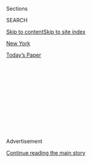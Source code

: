 <div id="app">

<div>

<div>

<div>

<div class="NYTAppHideMasthead css-1q2w90k e1suatyy0">

<div class="section css-ui9rw0 e1suatyy2">

<div class="css-eph4ug er09x8g0">

<div class="css-6n7j50">

</div>

<span class="css-1dv1kvn">Sections</span>

<div class="css-10488qs">

<span class="css-1dv1kvn">SEARCH</span>

</div>

[Skip to content](#site-content)[Skip to site index](#site-index)

</div>

<div id="masthead-section-label" class="css-1wr3we4 eaxe0e00">

[New
York](https://www.nytimes3xbfgragh.onion/section/nyregion)

</div>

<div class="css-10698na e1huz5gh0">

</div>

</div>

<div id="masthead-bar-one" class="section hasLinks css-15hmgas e1csuq9d3">

<div class="css-uqyvli e1csuq9d0">

</div>

<div class="css-1uqjmks e1csuq9d1">

</div>

<div class="css-9e9ivx">

[](https://myaccount.nytimes3xbfgragh.onion/auth/login?response_type=cookie&client_id=vi)

</div>

<div class="css-1bvtpon e1csuq9d2">

[Today’s
Paper](https://www.nytimes3xbfgragh.onion/section/todayspaper)

</div>

</div>

</div>

</div>

<div data-aria-hidden="false">

<div id="site-content" data-role="main">

<div>

<div class="css-1aor85t" style="opacity:0.000000001;z-index:-1;visibility:hidden">

<div class="css-1hqnpie">

<div class="css-epjblv">

<span class="css-17xtcya">[New
York](/section/nyregion)</span><span class="css-x15j1o">|</span><span class="css-fwqvlz">After
9/11, Parcels of Money, and
Dismay</span>

</div>

<div class="css-k008qs">

<div class="css-1iwv8en">

<span class="css-18z7m18"></span>

<div>

</div>

</div>

<span class="css-1n6z4y"></span>

<div class="css-1705lsu">

<div class="css-4xjgmj">

<div class="css-4skfbu" data-role="toolbar" data-aria-label="Social Media Share buttons, Save button, and Comments Panel with current comment count" data-testid="share-tools">

  - 
  - 
  - 
  - 
    
    <div class="css-6n7j50">
    
    </div>

  - 

</div>

</div>

</div>

</div>

</div>

</div>

<div class="css-13pd83m">

</div>

<div id="top-wrapper" class="css-1sy8kpn">

<div id="top-slug" class="css-l9onyx">

Advertisement

</div>

[Continue reading the main
story](#after-top)

<div class="ad top-wrapper" style="text-align:center;height:100%;display:block;min-height:250px">

<div id="top" class="place-ad" data-position="top" data-size-key="top">

</div>

</div>

<div id="after-top">

</div>

</div>

<div id="sponsor-wrapper" class="css-1hyfx7x">

<div id="sponsor-slug" class="css-19vbshk">

Supported by

</div>

[Continue reading the main
story](#after-sponsor)

<div id="sponsor" class="ad sponsor-wrapper" style="text-align:center;height:100%;display:block">

</div>

<div id="after-sponsor">

</div>

</div>

<div class="css-1vkm6nb ehdk2mb0">

# After 9/11, Parcels of Money, and Dismay

</div>

<div class="css-xt80pu e12qa4dv0">

<div class="css-18e8msd">

<div class="css-vp77d3 epjyd6m0">

<div class="css-1baulvz">

This article was reported and written by
[<span class="css-1baulvz" itemprop="name">Edward
Wyatt</span>](https://www.nytimes3xbfgragh.onion/by/edward-wyatt),
[<span class="css-1baulvz" itemprop="name">David W.
Chen</span>](https://www.nytimes3xbfgragh.onion/by/david-w-chen) and
[<span class="css-1baulvz last-byline" itemprop="name">Charles V.
Bagli</span>](https://www.nytimes3xbfgragh.onion/by/charles-v-bagli)

</div>

</div>

  - Dec. 30,
    2002

  - 
    
    <div class="css-4xjgmj">
    
    <div class="css-d8bdto" data-role="toolbar" data-aria-label="Social Media Share buttons, Save button, and Comments Panel with current comment count" data-testid="share-tools">
    
      - 
      - 
      - 
      - 
        
        <div class="css-6n7j50">
        
        </div>
    
      - 
    
    </div>
    
    </div>

</div>

</div>

<div class="section meteredContent css-1r7ky0e" name="articleBody" itemprop="articleBody">

<div class="css-j3uhc5">

<div class="css-1ve50l5">

<div class="css-tgs79b">

<div>

<div class="css-udpjq9">

See the article in its original context from  
December 30, 2002, <span>Section A,</span> Page
1<span class="css-iry6ay"></span>[Buy
Reprints](https://store.nytimes3xbfgragh.onion/collections/new-york-times-page-reprints?utm_source=nytimes&utm_medium=article-page&utm_campaign=reprints)

</div>

<div class="css-1nq039c">

[View on
timesmachine](http://timesmachine.nytimes3xbfgragh.onion/timesmachine/2002/12/30/620904.html)

</div>

<div class="css-1gus26i">

TimesMachine is an exclusive benefit for home delivery and digital
subscribers.

</div>

</div>

</div>

</div>

</div>

<div class="css-1fanzo5 StoryBodyCompanionColumn">

<div class="css-53u6y8">

In the months after nearly 2,800 people died in the terrorist attack
that destroyed the World Trade Center, the Bush administration pledged
$21.4 billion to address the emergency. The extraordinary allocation of
federal disaster relief, while less than local elected officials had
petitioned for, was meant to reassure, restore and restart an
emotionally and economically ravaged New York City and surrounding
region.

More than 15 months later, some $4.5 billion to $5 billion has made its
way from Washington to New York. Significant sums of money were made
available almost immediately, and they made possible early progress in
providing for victims and establishing a sense that the city could
rebound.

Roughly $600 million was sent to cover the costs of the monumental task
of cleaning up the site. An additional $401 million has been distributed
to some 10,000 downtown businesses to keep them afloat. And $493 million
in tax-free bonds have been approved to help finance major construction
projects, including three residential complexes around ground zero.

But many victims, elected officials, business executives and others are
both confused and angry about why, more than a year after the most
serious terrorist attack on American soil, less than a quarter of the
federal government's promise of financial assistance has been realized,
why hundreds of millions of dollars that are in the hands of New York
officials have gone unclaimed, and why firm decisions have yet to be
made on how additional billions of dollars will actually be spent.

</div>

</div>

<div class="css-1fanzo5 StoryBodyCompanionColumn">

<div class="css-53u6y8">

The explanations, based on an examination of financial filings and
interviews with government officials, real estate experts, watchdog
organizations and downtown residents and business people, are varied.

Some $1 billion of the $21.4 billion in aid, it turns out, will buy
insurance for the companies that conducted the cleanup, which they would
use to defend themselves against any lawsuits. Aides to some New York
elected officials who have tracked the money also believe that some of
New York's promised millions have gone to victims and institutions in
Pennsylvania and Washington, the other two sites of devastation wrought
by terrorists on Sept. 11.

Moreover, federal officials never intended to deliver another huge chunk
of the money -- some $5 billion to rebuild the transportation network
downtown -- for years, determined to wait until there was a fully
formulated plan. No one doubts that the government will make good on its
pledge. But the jobs that such a project would bring and the tangible
benefits to the city remain far off.

Further, many businesses and residents were shocked to learn that
hundreds of millions of dollars in grants available to them were subject
to federal taxes, a fact that both reduced the real value of that aid
and discouraged some from taking advantage of it. Many people have also
failed to realize that about a quarter of the total aid package -- some
$5.5 billion -- was made up of tax breaks, not real dollars. So the
ultimate value of that portion is the subject of great debate, with some
economists and real estate experts in the city worried that it is
largely an illusion.

Distrust among the government agencies involved in controlling the aid,
and self-confessed bureaucratic missteps by the Federal Emergency
Management Agency, which is in charge of channeling nearly $9 billion to
New York, has also led to delays in payments and disillusionment among
potential recipients.

</div>

</div>

<div class="css-1fanzo5 StoryBodyCompanionColumn">

<div class="css-53u6y8">

And finally, some of the money has not made its way to New York because
local and state officials have not figured out exactly how to take
advantage of all the available types of aid. Other bids for financing
certain projects -- $90 million to help assess the long-term health of
thousands of trade center rescue workers, $980 million to reimburse the
city and state for the cost of deploying its uniformed forces and future
fire department training, have been stalled.

''You can look at the trees, and see many things that should have been
done better or quicker,'' said Senator Charles E. Schumer, a New York
Democrat who has been involved in negotiating the aid packages. ''But if
you look at the forest, it's a large and unprecedented sum of money
that's basically being used in the way that it was needed and intended.
The spending of the money has been far from perfect, but over all, it's
been pretty good.''

Determining precisely how much money has made it to New York and
actually been distributed is difficult. An examination by The New York
Times of the dozens of sources and uses of the promised $21.4 billion in
disaster aid found significant disparities in accounting for the money,
both among the federal officials handling it and the organizations,
people and institutions in New York and the region receiving it.

The White House's Office of Management and Budget has one set of figures
for how much has been given, and congressional staff members have a
different set, and there is some belief that double counting has
occurred. Beyond that, the number of government agencies and
organizations involved in the effort is daunting, and the money was
appropriated in different pieces of legislation. Indeed, a tabulation by
The Times of the total amount pledged by various federal agencies adds
up to only $21.3 billion.

Responsibility for definitively tracking where it has all gone remains
unclear. For instance, last September, an official with the federal
General Accounting Office told New York officials that the O.M.B.
appeared to be so uncertain of how much had been spent that it asked the
General Accounting Office -- an unusual request since it is the O.M.B.'s
job to monitor federal expenditures.

But establishing some specific answers and general trends was possible,
as was identifying unanswered questions about enormous amounts of money.

It is clear, for instance, that FEMA, after much confusion and repeated
complaints, has spent $84 million in its program to provide emergency
rent and mortgage assistance. But FEMA says it still has more than $360
million that, absent specific requests by New York officials, has no
determined fate.

</div>

</div>

<div class="css-1fanzo5 StoryBodyCompanionColumn">

<div class="css-53u6y8">

The Agency

Much-Disputed Role In Delivering Aid

Of all the federal agencies involved in New York's recovery effort, none
has played a greater or more disputed role than the Federal Emergency
Management Agency. The agency, which many officials at local and federal
levels now believe was a poor choice to play such a large role in a
unique economic disaster, was charged with handling $8.8 billion in aid
meant to address multiple needs.

Currently, some $2.3 billion of that total has been paid out, or is
close to being claimed by recipients, including roughly $600 million for
those involved in cleaning up ground zero, $62 million for the city
medical examiner's office and $16.7 million for people who lost their
jobs after Sept. 11.

Officials with the agency, after months of requests from elected
officials, recently released what they said was the definitive
accounting of the agency's money. As part of that listing, FEMA
officials said that in addition to the $2.3 billion paid, $6.1 billion
has been earmarked for certain programs or projected as the likely costs
for a range of efforts. One of those projections, for instance, involves
a possible $800 million payment to the Port Authority; another involves
the $91 million allocation for an environmental cleanup program.

And finally, the agency said the fate of some $366 million was as yet
undetermined.

But while the agency has drawn praise for its prompt and complete
payment for the cleanup effort, virtually every other aspect of its
performance and its accounting has been the object of criticism and
debate -- the rate and speed with which it compensated people who
suffered economically, its failures to publicize some of its aid
programs, and the delayed public disclosures about where its money had
gone.

''Is it moving along as expeditiously as we hoped? No,'' said
Representative John E. Sweeney, Republican from New York, who added that
he thought New York officials had often gotten ''the runaround'' from
FEMA. ''But I think the pressure needs to be constant from Congress.''
He added, ''I'm not ready to say that I am absolutely frustrated, but I
think the next six months are going to be rather critical.''

For all the acrimony and suspicion, though, FEMA officials have sought
to dispel any notion that New York will not get the full amount of money
it was promised.

''FEMA will spend the $8.8 billion on this disaster, no question about
it,'' said Brad Gair, the agency's federal recovery officer in New York.
''It will all be spent.''

</div>

</div>

<div class="css-1fanzo5 StoryBodyCompanionColumn">

<div class="css-53u6y8">

For FEMA, which typically tackles hurricanes, earthquakes and ice storms
in rural or suburban settings, the terror attack in Lower Manhattan was
a disaster without precedent in terms of scale, cost and landscape. And
some of the most intense criticism of the agency has grown out of the
issue of whether its models for distributing aid work in a situation
where much of the damage was not just physical, but economic. The
victims, too, were spread over different boroughs and states.

The agency's handling of its program to help people avoid eviction or
foreclosure has been a representative problem. The agency has admitted
bungling the program, sending out the wrong applications and having
people without knowledge of New York's geography review aid requests.
When it was revealed that the agency was turning down applicants at a
rate never before seen in a disaster, it was forced to adjust its
requirements.

To date, some $84 million has been paid out in the program -- less than
half the $175 million that has been dedicated. And the $91 million
program intended to help people clean their downtown apartments has so
far paid out only $19 million, in part because eligible residents were
unaware of it.

''We feel FEMA has done a good job getting the money out the door,'' Mr.
Gair said.

The modest amounts paid out in some of FEMA's programs, though, raise
the question of whether it is doing enough to distribute the cash. But
they have also provoked great curiosity over whether FEMA will make any
leftover money available for alternative uses.

The $366 million that by its own account is unallocated could grow by
hundreds of millions if its payouts continue to run below projections.

The priorities are myriad for the remaining money. Senator Hillary
Rodham Clinton, for instance, wants $90 million to monitor the long-term
health of rescue workers who assisted in the trade center recovery
effort. Representative Carolyn B. Maloney, Democrat of New York, wants
FEMA to live up to its promise to provide $33 million in funds for
mental health services in New York's schools.

Mayor Michael R. Bloomberg and Gov. George E. Pataki want FEMA to
reimburse the city and the state $980 million for expenses like the cost
of deploying uniformed personnel and for future fire department training
costs that are not already covered under FEMA regulations.

</div>

</div>

<div class="css-1fanzo5 StoryBodyCompanionColumn">

<div class="css-53u6y8">

So far, those efforts have stalled. Further, numerous officials have
begun to express alarm about whether FEMA's $8.8 billion will be enough
in the end.

Mr. Gair has conceded that New York may have more needs than FEMA can
cover.

''New York shouldn't have to choose whether it needs to take care of
fire, police or rebuilding its infrastructure,'' Mrs. Maloney said.
''Historically, the response to disasters was based on need, and this is
the first disaster where it's been based on how much money is
available.''

The debate over how much money remains available has focused more on the
$21.4 billion, and whether it would prove adequate. After all, that
figure was not based on any assessment, but was rather a number that
grew out of early conversations between Mrs. Clinton, Mr. Schumer and
President Bush days after the attacks.

Securing any additional funds will not be easy, given the concerns over
the ballooning federal deficit.

''Part of what we have to do is to show that we're not being greedy,
we're not overreaching,'' said Mrs. Clinton. ''But if you look at every
other disaster, we are being conservative in saying what we need. So I
am confident that we will be able to make the case.''

The Bonds

Unused Tax Breaks In Uncertain Times

One of the biggest question marks in the federal aid effort is the $5.5
billion Liberty Zone tax package intended to stimulate employment and
the construction of new office towers, residential buildings and retail
shops in Lower Manhattan.

The $5.5 billion sum, which sounded a lot like cash to anxious New
Yorkers back in March, is the value over time of the tax breaks accorded
to employers and construction projects that contractors and
entrepreneurs might undertake. It was not, and will never be, an
infusion of cash.

</div>

</div>

<div class="css-1fanzo5 StoryBodyCompanionColumn">

<div class="css-53u6y8">

Now, some state and city officials believe that the package was an
ill-conceived device for addressing the damage to the city's economy.
They say that the usefulness of the aid is dependent upon the
willingness of people to invest in office buildings and other business
opportunities at a moment when the future of downtown, and especially
the market for office space, is seriously clouded.

To date, there are only four projects in line for a total of $493
million in tax-exempt Liberty Bonds, and three of them are residential
complexes. State and city officials, as well as many real estate and
business experts, say the tax enticements could not possibly be used by
the end of 2004, the deadline established by Congress.

''The jury is out on how much of this will be used and how effective it
will be,'' Mr. Schumer said.

Even estimating the total potential value of the package has proved
difficult. The bond plan was trumpeted as a $5.5 billion funding package
when it was announced, but the O.M.B. now puts its value at $5 billion.
And a report done for the city by the accounting firm
PriceWaterhouseCoopers said that the entire package of tax incentives
was worth just $3.8 billion.

''Our number's a more realistic estimate,'' one New York government
official said. ''But we don't want to appear ungrateful.''

In the weeks after the attacks, Liberty Bonds emerged as a
reconstruction tool in meetings between the White House, elected
officials, the New York City Partnership and the Real Estate Board of
New York. Those involved assumed that the bonds could be used to replace
much of an estimated 25 million square feet of office space that had
been damaged or destroyed.

The economic stimulus package provides tax credits of $2,400 per
employee in 2002 and 2003 for every business south of Canal Street with
fewer than 200 employees. One provision allows the city, the state and
other agencies to refinance certain debts, while another grants
accelerated tax benefits for investment in new office space, equipment
and technology.

</div>

</div>

<div class="css-1fanzo5 StoryBodyCompanionColumn">

<div class="css-53u6y8">

Finally, the legislation allows the city and the state to issue up to $8
billion in tax-free bonds for developers of office buildings, housing
and retail projects below Canal Street. Of that, up to $2 billion in
bonds can be used for commercial, but not residential, projects outside
Lower Manhattan.

But clearly, the greatest concerns about what the aid will mean in real
terms involves the city's current economic climate.

With the economy weak and layoffs sweeping Wall Street, there is little
demand for new office towers in Lower Manhattan. Indeed, there is more
vacant space in Manhattan now -- 46.4 million square feet -- than there
is office space in all of San Francisco. That has led some officials to
question the value of the Liberty Zone benefits as tools for rapidly
reviving the downtown economy.

''No one can argue that hard cash for our immediate needs is much better
than tax relief that might come later in an amount that might never be
quantified,'' said Mrs. Maloney. ''Lower Manhattan is economically still
reeling from Sept. 11. We need help now.''

The city and state have so far approved the use of the tax-exempt bonds
for three residential towers in Lower Manhattan and an office building
at Atlantic Center in Brooklyn for the Bank of New York. But in no case
has the bond financing been completed, and experts say there is little
current appetite for applying for more.

State and city officials say it is clear that they will not be able to
use most of the bonds by the 2004 deadline. Recognizing that few
commercial projects will qualify, city officials have been working with
Mrs. Clinton to see if some of the bonds could be used for residential
projects outside Lower Manhattan.

City and state officials say that they will almost certainly ask
Congress to extend the deadline beyond 2004. ''If demand perks up, we'll
push for an extension of the deadline past 2004,'' said a senior state
official. ''Otherwise, we'll let it expire and ask them to give us some
more cash.''

</div>

</div>

<div class="css-1fanzo5 StoryBodyCompanionColumn">

<div class="css-53u6y8">

The Grants

Many Are Offered, But Few Are Taken

In devising the aid package for New York, legislators in Washington and
rebuilding officials in the city found a way to channel nearly $4
billion through the federal Department of Housing and Urban Development
and the Small Business Administration. The housing agency has the power
to make block grants of money to address needs of particular urgency if
existing conditions pose a serious and immediate threat to a community's
health and welfare.

Thus empowered, officials decided that $3.66 billion in grants of
various kinds would flow through the two agencies. But only about $690
million, or less than one-fifth of the total, has been paid to downtown
businesses and residents.

The most successful part of that financing effort has distributed $401
million to thousands of businesses large and small, giving some an
opportunity they otherwise would not have had: the ability to survive in
a precarious economic environment. And some $41 million has been used to
make grants of up to $14,500 to any family willing to remain in Lower
Manhattan for two years. That has at least played some role in helping
return occupancy rates in residential buildings around ground zero to
what they were before the attack.

But there are a variety of reasons why so much of the allocated money
has been unused. Many small businesses felt the application process was
too burdensome and confusing, and effectively gave up applying. Other
businesses and residents discovered that some of the grants were subject
to federal taxes and opted not to pursue the more-diminished amounts of
money.

Further, some businesses found that because they were just outside the
designated disaster zone, they were ineligible for money that many
elected officials in New York believe was clearly intended to help them.

In Greenwich Village, for example, tourism dropped drastically. In
Chinatown, restrictions on truck movements halted deliveries to many
businesses, particularly garment factories. Businesses in much of those
neighborhoods were entitled to grants totaling only a few days'
receipts.

A second small-business program, the Small Firm Attraction and Retention
Grant program, is scheduled to distribute up to $291 million, but only
$18.6 million has been distributed so far. Officials from the Empire
State Development Corporation say they are trying to promote the program
more to address a lack of applicants.

</div>

</div>

<div class="css-1fanzo5 StoryBodyCompanionColumn">

<div class="css-53u6y8">

And even the $41 million used to entice people to stay in Lower
Manhattan amounts to a fraction of the money that was allocated for that
effort. In all, officials had set aside $280 million for the retention
program. But only 8,500 grants have been approved among 28,000
applications that were submitted as of early December. So far, only some
2,000 residents of the 50,000 eligible have actually received the
grants.

Charles A. Gargano, the chairman of the Empire State Development
Corporation, said so little of the money for attracting companies has
reached its intended targets because ''we are in an economic situation
where lots of companies are not making moves and are tightening their
belts.'' However, he added, ''the programs have been successful in
helping a substantial number of businesses.''

Rebuilding officials have had an easier time reaching out to big
companies. A category of grants intended to benefit companies with more
than 200 employees pays cash for a guarantee that a company will move to
or remain in Lower Manhattan. That program, with a budget of $320
million, has so far paid 63 grants totaling $215 million.

Yet that program, too, has come under fire from fiscal watchdogs who
question the need to pay grants to institutions -- like Pace University
and the American Stock Exchange -- that were at small risk of leaving
Lower Manhattan. The program has also had limited success in attracting
new companies to downtown.

The distribution of HUD money has been complicated for months by the
decision by Congress to use two different agencies to deliver it.
Congress gave responsibility for $700 million in aid to Empire State
Development, the economic development arm of the Pataki administration.
It then opted to direct $2.7 billion through the Lower Manhattan
Development Corporation, the special entity set up by Mr. Pataki and
former Mayor Rudolph W. Giuliani to oversee the rebuilding effort.

When Empire State Development requested some $800 million in additional
money to continue its grant programs and retention efforts, it had to go
through the Lower Manhattan organization, which balked and turned over
only $350 million. It then angered its counterpart by asking for a full
accounting of the money Empire State had already handed out.

As it stands, $1.3 billion of the $2.7 billion given to the Lower
Manhattan agency still remains unspent and unallocated. Various people
have their eyes on the money, not least Mr. Bloomberg, who laid out an
ambitious plan to build housing, revitalize business districts and
improve transportation in Lower Manhattan. The mayor said he intended to
draw on many sources for that money, among them the development
corporation.

</div>

</div>

<div class="css-1fanzo5 StoryBodyCompanionColumn">

<div class="css-53u6y8">

The Wish List

A Grand Vision And a Hard Reality

The greatest chunk of hard money Washington promised to New York was
meant to cover the costs of rebuilding, and perhaps vastly improving,
the transportation hub downtown. While most everyone understood the
money would come only after perhaps years of planning and preparation,
it was viewed as one of the most vital components of aid if New York was
to prosper.

But in the end, the package of transportation aid pledged was barely
half what local officials desired.

For decades, downtown property owners and economic development officials
had argued that the area suffered from a shortcoming that afflicted none
of the country's other large central business districts: the lack of a
rail connection to the region's major airports. Some also wanted better
connections to the suburbs to the east and north enjoyed by Midtown. And
there was talk of a grand point of arrival to house the newly connected
transportation systems.

Thus, state and city officials went to Washington with a transportation
wish list including those and nine other projects, with a total price
tag of $7.5 billion. But federal officials balked at some of the
efforts, like a new ferry terminal in Hoboken, N.J., that clearly had
little relationship to Sept. 11. Other projects appeared to overlap: the
Metropolitan Transportation Authority and the Port Authority of New York
and New Jersey wanted to build a point of arrival, but their proposed
stations were two blocks apart.

A compromise totaling $4.5 billion was reached, but left out some
projects on the wish list. Officials in Washington left it to New York
to decide which ones. The money was a mix of nearly $3 billion from FEMA
and roughly $2 billion more issued as part of a federal Department of
Transportation grant.

''You figure out what is best and we are going to help fund that for
you,'' Michael Brown, the deputy director of FEMA, told New York
officials last summer.

Washington is still waiting. In October, Mr. Pataki sent a list of six
projects, but no cost projections, to FEMA and the Federal Transit
Administration, which will oversee the transit financing.

</div>

</div>

<div class="css-1fanzo5 StoryBodyCompanionColumn">

<div class="css-53u6y8">

''We need further clarification defining the scope of the projects and
the dollar amounts attached to each,'' said Kristi M. Clemens, a
spokeswoman for the transit administration.

Rebuilding officials say they are nearing an agreement, and promise that
a full transportation plan will be offered early next year.

''The question now is,'' said Mr. Schumer, ''are we going to think in a
large-scale way that will change the face of downtown, or will we allow
the money to be cannibalized into a lot of worthy but smaller-scale
projects that ultimately won't change downtown?''

That the money will eventually reach New York may be inevitable, but its
delayed arrival underscores how the federal government's emergency
commitment to New York is in fact an extended work in progress.

First Aid

More on Pages B4-B5:

The Agency

The Bonds

The Grants

The Wish List

</div>

</div>

</div>

<div>

</div>

<div>

</div>

<div>

</div>

<div>

<div id="bottom-wrapper" class="css-1ede5it">

<div id="bottom-slug" class="css-l9onyx">

Advertisement

</div>

[Continue reading the main
story](#after-bottom)

<div id="bottom" class="ad bottom-wrapper" style="text-align:center;height:100%;display:block;min-height:90px">

</div>

<div id="after-bottom">

</div>

</div>

</div>

</div>

</div>

## Site Index

<div>

</div>

## Site Information Navigation

  - [© <span>2020</span> <span>The New York Times
    Company</span>](https://help.nytimes3xbfgragh.onion/hc/en-us/articles/115014792127-Copyright-notice)

<!-- end list -->

  - [NYTCo](https://www.nytco.com/)
  - [Contact
    Us](https://help.nytimes3xbfgragh.onion/hc/en-us/articles/115015385887-Contact-Us)
  - [Work with us](https://www.nytco.com/careers/)
  - [Advertise](https://nytmediakit.com/)
  - [T Brand Studio](http://www.tbrandstudio.com/)
  - [Your Ad
    Choices](https://www.nytimes3xbfgragh.onion/privacy/cookie-policy#how-do-i-manage-trackers)
  - [Privacy](https://www.nytimes3xbfgragh.onion/privacy)
  - [Terms of
    Service](https://help.nytimes3xbfgragh.onion/hc/en-us/articles/115014893428-Terms-of-service)
  - [Terms of
    Sale](https://help.nytimes3xbfgragh.onion/hc/en-us/articles/115014893968-Terms-of-sale)
  - [Site
    Map](https://spiderbites.nytimes3xbfgragh.onion)
  - [Help](https://help.nytimes3xbfgragh.onion/hc/en-us)
  - [Subscriptions](https://www.nytimes3xbfgragh.onion/subscription?campaignId=37WXW)

</div>

</div>

</div>

</div>
